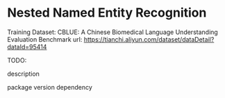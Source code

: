 # Nested Named Entity Recognition

Training Dataset: CBLUE: A Chinese Biomedical Language Understanding Evaluation Benchmark
url: https://tianchi.aliyun.com/dataset/dataDetail?dataId=95414



TODO:

description

package version dependency
